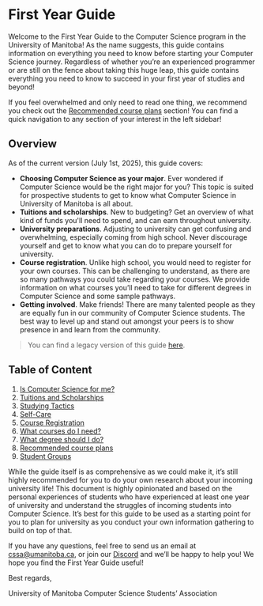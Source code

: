 # First Year Guide

Welcome to the First Year Guide to the Computer Science program in the University of Manitoba! As the name suggests, this guide contains information on everything you need to know before starting your Computer Science journey. Regardless of whether you’re an experienced programmer or are still on the fence about taking this huge leap, this guide contains everything you need to know to succeed in your first year of studies and beyond!

If you feel overwhelmed and only need to read one thing, we recommend you check out the [Recommended course plans](./8-recommended-course-plans.md) section! You can find a quick navigation to any section of your interest in the left sidebar!

## Overview

As of the current version (July 1st, 2025), this guide covers:
- **Choosing Computer Science as your major**. Ever wondered if Computer Science would be the right major for you? This topic is suited for prospective students to get to know what Computer Science in University of Manitoba is all about.
- **Tuitions and scholarships**. New to budgeting? Get an overview of what kind of funds you'll need to spend, and can earn throughout university.
- **University preparations**. Adjusting to university can get confusing and overwhelming, especially coming from high school. Never discourage yourself and get to know what you can do to prepare yourself for university.
- **Course registration**. Unlike high school, you would need to register for your own courses. This can be challenging to understand, as there are so many pathways you could take regarding your courses. We provide information on what courses you’ll need to take for different degrees in Computer Science and some sample pathways.
- **Getting involved**. Make friends! There are many talented people as they are equally fun in our community of Computer Science students. The best way to level up and stand out amongst your peers is to show presence in and learn from the community.

> You can find a legacy version of this guide [here](https://www.umanitobacssa.ca/docs/firstYearGuide.pdf).

## Table of Content

1. [Is Computer Science for me?](./1-is-computer-science-for-me.md)
2. [Tuitions and Scholarships](./2-tuitions-and-scholarships.md)
3. [Studying Tactics](./3-studying-tactics.md)
4. [Self-Care](./4-self-care.md)
5. [Course Registration](./5-course-registration.md)
6. [What courses do I need?](./6-what-courses-do-i-need.md)
7. [What degree should I do?](./7-what-degree-should-i-do.md)
8. [Recommended course plans](./8-recommended-course-plans.md)
9. [Student Groups](./9-student-groups.md)

While the guide itself is as comprehensive as we could make it, it’s still highly recommended for you to do your own research about your incoming university life! This document is highly opinionated and based on the personal experiences of students who have experienced at least one year of university and understand the struggles of incoming students into Computer Science. It’s best for this guide to be used as a starting point for you to plan for university as you conduct your own information gathering to build on top of that.

If you have any questions, feel free to send us an email at [cssa@umanitoba.ca](mailto:cssa@umanitoba.ca), or join our [Discord](https://discord.umanitobacssa.ca/) and we’ll be happy to help you! We hope you find the First Year Guide useful!

Best regards,

University of Manitoba Computer Science Students’ Association
